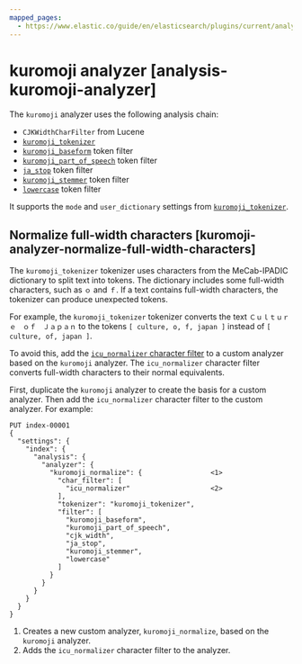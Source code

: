 ```yaml
---
mapped_pages:
  - https://www.elastic.co/guide/en/elasticsearch/plugins/current/analysis-kuromoji-analyzer.html
---
```


# kuromoji analyzer [analysis-kuromoji-analyzer]

The `kuromoji` analyzer uses the following analysis chain:

* `CJKWidthCharFilter` from Lucene
* [`kuromoji_tokenizer`](/reference/elasticsearch-plugins/analysis-kuromoji-tokenizer.md)
* [`kuromoji_baseform`](/reference/elasticsearch-plugins/analysis-kuromoji-baseform.md) token filter
* [`kuromoji_part_of_speech`](/reference/elasticsearch-plugins/analysis-kuromoji-speech.md) token filter
* [`ja_stop`](/reference/elasticsearch-plugins/analysis-kuromoji-stop.md) token filter
* [`kuromoji_stemmer`](/reference/elasticsearch-plugins/analysis-kuromoji-stemmer.md) token filter
* [`lowercase`](/reference/text-analysis/analysis-lowercase-tokenfilter.md) token filter

It supports the `mode` and `user_dictionary` settings from [`kuromoji_tokenizer`](/reference/elasticsearch-plugins/analysis-kuromoji-tokenizer.md).


## Normalize full-width characters [kuromoji-analyzer-normalize-full-width-characters]

The `kuromoji_tokenizer` tokenizer uses characters from the MeCab-IPADIC dictionary to split text into tokens. The dictionary includes some full-width characters, such as `ｏ` and `ｆ`. If a text contains full-width characters, the tokenizer can produce unexpected tokens.

For example, the `kuromoji_tokenizer` tokenizer converts the text `Ｃｕｌｔｕｒｅ　ｏｆ　Ｊａｐａｎ` to the tokens `[ culture, o, f, japan ]` instead of `[ culture, of, japan ]`.

To avoid this, add the [`icu_normalizer` character filter](/reference/elasticsearch-plugins/analysis-icu-normalization-charfilter.md) to a custom analyzer based on the `kuromoji` analyzer. The `icu_normalizer` character filter converts full-width characters to their normal equivalents.

First, duplicate the `kuromoji` analyzer to create the basis for a custom analyzer. Then add the `icu_normalizer` character filter to the custom analyzer. For example:

```console
PUT index-00001
{
  "settings": {
    "index": {
      "analysis": {
        "analyzer": {
          "kuromoji_normalize": {                 <1>
            "char_filter": [
              "icu_normalizer"                    <2>
            ],
            "tokenizer": "kuromoji_tokenizer",
            "filter": [
              "kuromoji_baseform",
              "kuromoji_part_of_speech",
              "cjk_width",
              "ja_stop",
              "kuromoji_stemmer",
              "lowercase"
            ]
          }
        }
      }
    }
  }
}
```

1. Creates a new custom analyzer, `kuromoji_normalize`, based on the `kuromoji` analyzer.
2. Adds the `icu_normalizer` character filter to the analyzer.


